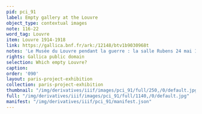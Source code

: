 ```yaml
---
pid: pci_91
label: Empty gallery at the Louvre
object_type: contextual images
note: 116-22
word_tag: Louvre
item: Louvre 1914-1918
link: https://gallica.bnf.fr/ark:/12148/btv1b9030968t
notes: 'Le Musée du Louvre pendant la guerre : la salle Rubens 24 mai 1918'
rights: Gallica public domain
selection: Which empty Louvre?
caption: 
order: '090'
layout: paris-project-exhibition
collection: paris-project-exhibition
thumbnail: "/img/derivatives/iiif/images/pci_91/full/250,/0/default.jpg"
full: "/img/derivatives/iiif/images/pci_91/full/1140,/0/default.jpg"
manifest: "/img/derivatives/iiif/pci_91/manifest.json"
---
```

